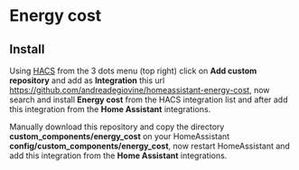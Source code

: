 # Energy cost

## Install
Using [HACS](https://hacs.xyz/) from the 3 dots menu (top right) click on **Add custom repository** and add as **Integration** this url https://github.com/andreadegiovine/homeassistant-energy-cost, now search and install **Energy cost** from the HACS integration list and after add this integration from the **Home Assistant** integrations.

Manually download this repository and copy the directory **custom_components/energy_cost** on your HomeAssistant **config/custom_components/energy_cost**, now restart HomeAssistant and add this integration from the **Home Assistant** integrations.